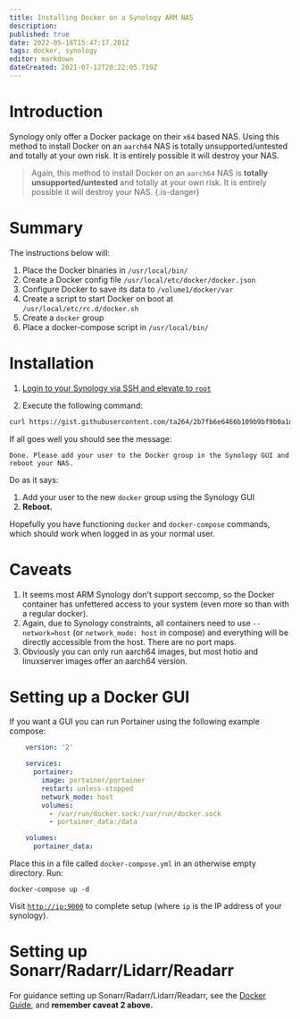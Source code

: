 ```yaml
---
title: Installing Docker on a Synology ARM NAS
description: 
published: true
date: 2022-05-18T15:47:17.201Z
tags: docker, synology
editor: markdown
dateCreated: 2021-07-12T20:22:05.719Z
---
```


# Introduction

Synology only offer a Docker package on their `x64` based NAS. Using this method to install Docker on an `aarch64` NAS is totally unsupported/untested and totally at your own risk. It is entirely possible it will destroy your NAS.

> Again, this method to install Docker on an `aarch64` NAS is **totally
unsupported/untested** and totally at your own risk. It is entirely
possible it will destroy your NAS. {.is-danger}

# Summary

The instructions below will:

1. Place the Docker binaries in `/usr/local/bin/`
1. Create a Docker config file `/usr/local/etc/docker/docker.json`
1. Configure Docker to save its data to `/volume1/docker/var`
1. Create a script to start Docker on boot at `/usr/local/etc/rc.d/docker.sh`
1. Create a `docker` group
1. Place a docker-compose script in `/usr/local/bin/`

# Installation

1. [Login to your Synology via SSH and elevate to `root`](https://kb.synology.com/en-global/DSM/tutorial/How_to_login_to_DSM_with_root_permission_via_SSH_Telnet)

1. Execute the following command:

```bash
curl https://gist.githubusercontent.com/ta264/2b7fb6e6466b109b9bf9b0a1d91ebedc/raw/b76a28d25d0abd0d27a0c9afaefa0d499eb87d3d/get-docker.sh | sh
```

If all goes well you should see the message:

```none
Done. Please add your user to the Docker group in the Synology GUI and reboot your NAS.
```

Do as it says:

1. Add your user to the new `docker` group using the Synology GUI
1. **Reboot.**

Hopefully you have functioning `docker` and `docker-compose` commands, which should work when logged in as your normal user.

# Caveats

1. It seems most ARM Synology don't support seccomp, so the Docker
    container has unfettered access to your system (even more so than
    with a regular docker).
1. Again, due to Synology constraints, all containers need to use
    `--network=host` (or `network_mode: host` in compose) and everything will
    be directly accessible from the host. There are no port maps.
1. Obviously you can only run aarch64 images, but most hotio and
    linuxserver images offer an aarch64 version.

# Setting up a Docker GUI

If you want a GUI you can run Portainer using the following example
compose:

```yml
    version: '2'

    services:
      portainer:
        image: portainer/portainer
        restart: unless-stopped
        network_mode: host
        volumes:
          - /var/run/docker.sock:/var/run/docker.sock
          - portainer_data:/data

    volumes:
      portainer_data:
```

Place this in a file called `docker-compose.yml` in an otherwise empty directory. Run:

```shell
docker-compose up -d
```

Visit [`http://ip:9000`](http://ip:9000) to complete setup (where `ip` is the IP address of your synology).

# Setting up Sonarr/Radarr/Lidarr/Readarr

For guidance setting up Sonarr/Radarr/Lidarr/Readarr, see the [Docker Guide](/docker-guide), and **remember caveat 2 above.**